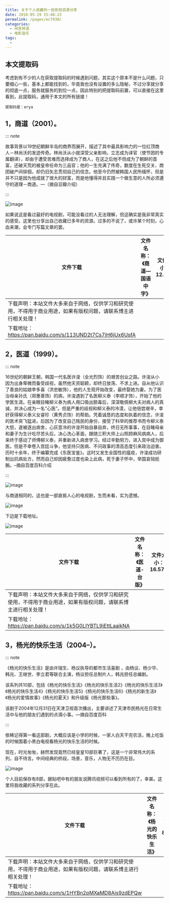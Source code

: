 ```yaml
---
title: 关于个人收藏的一些影视资源分享
date: 2018-05-29 15:48:23
permalink: /pages/ecf930/
categories:
  - 闲言碎语
  - 电影音乐
tags:
  - 
---
```


## 本文提取码

考虑到有不少的人在获取提取码的时候遇到问题，其实这个原本不是什么问题，只要细心一些，基本上都能找到的，毕竟我也没有设置的多么隐秘，不过分享就分享的彻底一点，服务就服务的到位一点，因此特别的把提取码前置，可以直接在这里看到，此提取码，通用于本文的所有链接！

`提取码是：erya`

## 1，商道（2001）。

::: note

故事背景以19世纪朝鲜半岛的商界而展开，描述了其中最具影响力的一位红顶商人－林尚沃的发迹传奇。林尚沃从小就深受父亲影响，立志成为译官（使节团的专属翻译），却由于遭受苦难而选择成为了商人，在这之后他不但成为了朝鲜的首富，还破天荒的被皇帝任命为三品官；他的一生充满了传奇，数度在生死交关、商团破产间徘徊，却仍旧矢志贯彻自己的信念。他至今仍然被韩国人民所缅怀，但是并不只是因为他成就了很大的财富，而是他懂得并且实践一个做生意的人所必须遵守的道理－商道。—（摘自豆瓣介绍）

:::

![image](https://tva4.sinaimg.cn/large/008k1Yt0ly1grnmj49gatj30ad0eznc4.jpg)

如果说这是看过最好的电视剧，可能没看过的人无法理解，但这确实是我非常真实的感受。这里也分享出自己收藏已多年的资源。过多的不说了，或许某个时刻，心血来潮，会专门写篇文章的罢。

| 文件下载                                                     | 文件名称：《商道—国语中字》 | 文件大小：12.26G |
| ------------------------------------------------------------ | --------------------------- | ---------------- |
| 下载声明：本站文件大多来自于网络，仅供学习和研究使用，不得用于商业用途，如果有版权问题，请联系博主进行相关处理！ |                             |                  |
| 下载地址：https://pan.baidu.com/s/113UND2t7Cs7iH6jUx6UsfA    |                             |                  |

## 2，医道（1999）。

::: note

16世纪的朝鲜王朝，韩国一代名医许浚（全光烈饰）的艰苦创业之路。许浚从小因为出身卑微而备受歧视，虽然他天资聪颖，却终日放荡、不求上进。自从他认识了善良的姑娘李多喜（洪忠敏饰），他的人生观开始改变，最终娶她为妻。为了医治母亲孙氏（郑惠善饰）的病，许浚遇到了名医柳义泰（李顺才饰），开始了他的学医生涯。在亲眼目睹柳义泰为病人用口吸出脓毒后，深深敬佩柳大夫对病人的真诚，并决心成为一名“心医”。但是严重的歧视和柳义泰的冷漠，让他倍尝艰辛，幸好获得柳义泰义女睿珍（黄秀贞饰）的帮助。凭着诚恳的态度和执着的信念，许浚的医术突飞猛进，后因为了改变自己贱民的身份，接受了科举的推荐书而令柳义泰大怒，遂被逐出病舍，心灰意冷的许浚开始自暴自弃，终日无所事事，在目睹母亲和妻子为生计吃尽苦头后，决心洗心革面，跟随三积大师上山照顾麻风病病人，后来终于感动了师傅柳义泰，并重新进入病舍学习。经过辛勤努力，进入宫中成为御医。但是不幸卷入宫廷斗争，他坚持只医病、不问政事的清高态度引来政治迫害。历时十余年，终于编纂完成《东医宝鉴》。这时又发生全国性的瘟疫，许浚成功研制出抗病处方，然而自己却因疲惫过度也染上此病，死于妻子怀中，举国哀恸扼腕。–摘自百度百科介绍

:::

![image](https://tva3.sinaimg.cn/large/008k1Yt0ly1grnmjt21cnj30ew0jl7pb.jpg)

与商道相同的，这也是一部直抵人心的电视剧，生而未看，实为遗憾。

![image](https://tvax3.sinaimg.cn/large/008k1Yt0ly1grnmjyvtllj30p90frdmy.jpg)

下边是下载地址。

![image](https://tva2.sinaimg.cn/large/008k1Yt0ly1grnmk4eeprj309q09qwo4.jpg)

| 文件下载                                                     | 文件名称：《医道-台版》 | 文件大小：16.57G |
| ------------------------------------------------------------ | ----------------------- | ---------------- |
| 下载声明：本站文件大多来自于网络，仅供学习和研究使用，不得用于商业用途，如果有版权问题，请联系博主进行相关处理！ |                         |                  |
| 下载地址：https://pan.baidu.com/s/1k5G0LIYBTL9jEttLaaikNA    |                         |                  |

## 3，杨光的快乐生活（2004–）。

::: note

《杨光的快乐生活》是由许瑞生、杨议执导的都市生活喜剧 ，由杨议、杨少华、韩兆、王继世、李立君等联合主演，杨议担任总制片人，韩兆担任总编剧。

该系列共10部，包括《杨光的快乐生活》《杨光的快乐生活2》《杨光的快乐生活3》《杨光的快乐生活4》《杨光的快乐生活5》《杨光的快乐生活6》《杨光的新生活》《杨光的爱情故事》《杨光的夏天》和升级版《杨光那些事》。

该剧于2004年12月31日在天津卫视首次播出，主要讲述了天津市民杨光在日常生活中与他的朋友们遇到的点滴小事。—摘自百度百科

:::

依稀记得第一看这部剧，大概应该是小学的时候，一家人白天干完农活，晚上吃饭的时候围着小黑白电视看杨光的快乐生活的时候。

现在，时光匆匆，赫然发现竟然已经皇皇10部巨著了，这是一个非常伟大的系列，自不待言。中间经典的桥段，场景，音乐，人物无不历历在目。

![image](https://tva4.sinaimg.cn/large/008k1Yt0ly1grnmkii4h9j30qv16gb2b.jpg)

个人目前保存有8部，据贴吧中有的朋友说腾讯视频可以看到所有的了，幸甚。这里将我收藏的系列分享在此。

| 文件下载                                                     | 文件名称：《杨光的快乐生活》 | 文件大小：86.47G |
| ------------------------------------------------------------ | ---------------------------- | ---------------- |
| 下载声明：本站文件大多来自于网络，仅供学习和研究使用，不得用于商业用途，如果有版权问题，请联系博主进行相关处理！ |                              |                  |
| 下载地址：https://pan.baidu.com/s/1HYBn2pMXaMD8Ais9zdEPQw    |                              |                  |
